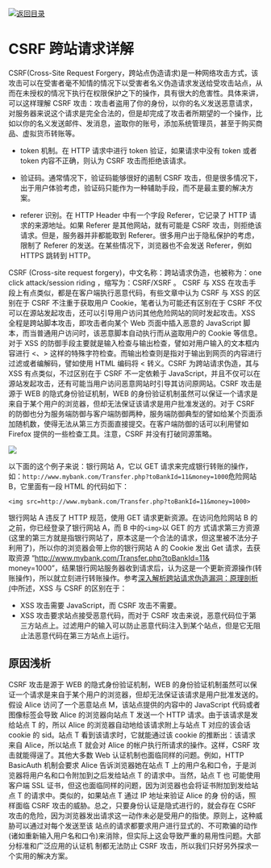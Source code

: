 [![返回目录](https://i.postimg.cc/50XLzC7C/image.png)](https://github.com/wx-chevalier/Web-Series)

# CSRF 跨站请求详解

CSRF(Cross-Site Request Forgery，跨站点伪造请求)是一种网络攻击方式，该攻击可以在受害者毫不知情的情况下以受害者名义伪造请求发送给受攻击站点，从而在未授权的情况下执行在权限保护之下的操作，具有很大的危害性。具体来讲，可以这样理解 CSRF 攻击：攻击者盗用了你的身份，以你的名义发送恶意请求，对服务器来说这个请求是完全合法的，但是却完成了攻击者所期望的一个操作，比如以你的名义发送邮件、发消息，盗取你的账号，添加系统管理员，甚至于购买商品、虚拟货币转账等。

- token 机制。在 HTTP 请求中进行 token 验证，如果请求中没有 token 或者 token 内容不正确，则认为 CSRF 攻击而拒绝该请求。

- 验证码。通常情况下，验证码能够很好的遏制 CSRF 攻击，但是很多情况下，出于用户体验考虑，验证码只能作为一种辅助手段，而不是最主要的解决方案。

- referer 识别。在 HTTP Header 中有一个字段 Referer，它记录了 HTTP 请求的来源地址。如果 Referer 是其他网站，就有可能是 CSRF 攻击，则拒绝该请求。但是，服务器并非都能取到 Referer。很多用户出于隐私保护的考虑，限制了 Referer 的发送。在某些情况下，浏览器也不会发送 Referer，例如 HTTPS 跳转到 HTTP。

CSRF (Cross-site request forgery)，中文名称：跨站请求伪造，也被称为：one click attack/session riding ，缩写为：CSRF/XSRF 。 CSRF 与 XSS 在攻击手段上有点类似，都是在客户端执行恶意代码，有些文章中认为 CSRF 与 XSS 的区别在于 CSRF 不注重于获取用户 Cookie，笔者认为可能还有区别在于 CSRF 不仅可以在源站发起攻击，还可以引导用户访问其他危险网站的同时发起攻击。XSS 全程是跨站脚本攻击，即攻击者向某个 Web 页面中插入恶意的 JavaScript 脚本，而当普通用户访问时，该恶意脚本自动执行而从盗取用户的 Cookie 等信息。对于 XSS 的防御手段主要就是输入检查与输出检查，譬如对用户输入的文本框内容进行 <、> 这样的特殊字符检查。而输出检查则是指对于输出到网页的内容进行过滤或者编解码，譬如使用 HTML 编码将 < 转义。CSRF 为跨站请求伪造，其与 XSS 有点类似，不过区别在于 CSRF 不一定依赖于 JavaScript，并且不仅可以在源站发起攻击，还有可能当用户访问恶意网站时引导其访问原网站。CSRF 攻击是源于 WEB 的隐式身份验证机制，WEB 的身份验证机制虽然可以保证一个请求是来自于某个用户的浏览器，但却无法保证该请求是用户批准发送的。对于 CSRF 的防御也分为服务端防御与客户端防御两种，服务端防御典型的譬如给某个页面添加随机数，使得无法从第三方页面直接提交。在客户端防御的话可以利用譬如 Firefox 提供的一些检查工具。注意，CSRF 并没有打破同源策略。

![](https://coding.net/u/hoteam/p/Cache/git/raw/master/2016/8/1/ED00B51D-6854-4B92-9416-AC108B3FF2A1.png)

以下面的这个例子来说：银行网站 A，它以 GET 请求来完成银行转账的操作，如：`http://www.mybank.com/Transfer.php?toBankId=11&money=1000`危险网站 B，它里面有一段 HTML 的代码如下：

```
<img src=http://www.mybank.com/Transfer.php?toBankId=11&money=1000>
```

银行网站 A 违反了 HTTP 规范，使用 GET 请求更新资源。在访问危险网站 B 的之前，你已经登录了银行网站 A，而 B 中的`<img>`以 GET 的方 式请求第三方资源(这里的第三方就是指银行网站了，原本这是一个合法的请求，但这里被不法分子利用了)，所以你的浏览器会带上你的银行网站 A 的 Cookie 发出 Get 请求，去获取资源 “http://www.mybank.com/Transfer.php?toBankId=11& money=1000”，结果银行网站服务器收到请求后，认为这是一个更新资源操作(转账操作)，所以就立刻进行转账操作。参考[深入解析跨站请求伪造漏洞：原理剖析 (](http://netsecurity.51cto.com/art/200812/102951_1.htm)中所述，XSS 与 CSRF 的区别在于：

- XSS 攻击需要 JavaScript，而 CSRF 攻击不需要。
- XSS 攻击要求站点接受恶意代码，而对于 CSRF 攻击来说，恶意代码位于第三方站点上。过滤用户的输入可以防止恶意代码注入到某个站点，但是它无阻止法恶意代码在第三方站点上运行。

## 原因浅析

CSRF 攻击是源于 WEB 的隐式身份验证机制，WEB 的身份验证机制虽然可以保证一个请求是来自于某个用户的浏览器，但却无法保证该请求是用户批准发送的。假设 Alice 访问了一个恶意站点 M，该站点提供的内容中的 JavaScript 代码或者图像标签会导致 Alice 的浏览器向站点 T 发送一个 HTTP 请求。由于该请求是发给站点 T 的，所以 Alice 的浏览器自动地给该请求附上与站点 T 对应的该会话 cookie 的 sid。站点 T 看到该请求时，它就能通过该 cookie 的推断出：该请求来自 Alice，所以站点 T 就会对 Alice 的帐户执行所请求的操作。这样，CSRF 攻击就能得逞了。其他大多数 Web 认证机制也面临同样的问题。例如，HTTP BasicAuth 机制会要求 Alice 告诉浏览器她在站点 T 上的用户名和口令，于是浏览器将用户名和口令附加到之后发给站点 T 的请求中。当然，站点 T 也 可能使用客户端 SSL 证书，但这也面临同样的问题，因为浏览器也会将证书附加到发给站点 T 的请求中。类似的，如果站点 T 通过 IP 地址来验证 Alice 的身 份的话，照样面临 CSRF 攻击的威胁。总之，只要身份认证是隐式进行的，就会存在 CSRF 攻击的危险，因为浏览器发出请求这一动作未必是受用户的指使。原则上，这种威胁可以通过对每个发送至该 站点的请求都要求用户进行显式的、不可欺骗的动作(诸如重新输入用户名和口令)来消除，但实际上这会导致严重的易用性问题。大部分标准和广泛应用的认证机 制都无法防止 CSRF 攻击，所以我们只好另外探求一个实用的解决方案。
